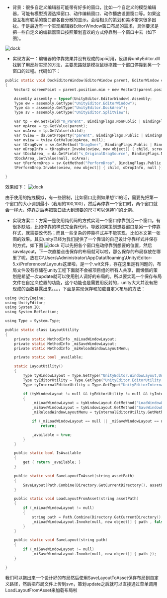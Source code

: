 * 背景：很多自定义编辑器可能带有好多的窗口，比如一个自定义的模型编辑器，可能有模型资源选择窗口、动作编辑窗口、动作播放设置窗口等。如果这些互相有联系的窗口都各自分散的显示。会给相关的策划和美术带来很多困扰。于是最近有一个实现编辑器EditorWindow窗口布局的需求，具体要求是把一些自定义的编辑器窗口按照策划喜欢的方式停靠到一个窗口中去（如下图）。

![dock](https://raw.githubusercontent.com/liuxq/blog/master/images/dockDemo.png)

* 实现方案一：编辑器的停靠效果并没有现成的api可用，反编译unityEditor.dll找到了用反射实现的方法，主要思路就是模拟鼠标拖拽一个窗口停靠到另一个窗口的过程。代码如下：

```c
public static void DockEditorWindow(EditorWindow parent, EditorWindow child)
{
    Vector2 screenPoint = parent.position.min + new Vector2(parent.position.width * .9f, 100f);

    Assembly assembly = typeof(UnityEditor.EditorWindow).Assembly;
    Type ew = assembly.GetType("UnityEditor.EditorWindow");
    Type da = assembly.GetType("UnityEditor.DockArea");
    Type sv = assembly.GetType("UnityEditor.SplitView");

    var tp = ew.GetField("m_Parent", BindingFlags.NonPublic | BindingFlags.Instance);
    var opArea = tp.GetValue(parent);
    var ocArea = tp.GetValue(child);
    var tview = da.GetProperty("parent", BindingFlags.Public | BindingFlags.Instance);
    var oview = tview.GetValue(opArea, null);
    var tDragOver = sv.GetMethod("DragOver", BindingFlags.Public | BindingFlags.Instance);
    var oDropInfo = tDragOver.Invoke(oview, new object[] { child, screenPoint });
    var tDockArea_ = da.GetField("s_OriginalDragSource", BindingFlags.NonPublic | BindingFlags.Static);
    tDockArea_.SetValue(null, ocArea);
    var tPerformDrop = sv.GetMethod("PerformDrop", BindingFlags.Public | BindingFlags.Instance);
    tPerformDrop.Invoke(oview, new object[] { child, oDropInfo, null });

}
```
效果如下：
![dock](https://raw.githubusercontent.com/liuxq/blog/master/images/editorWindowDock.png)

由于使用的拖拽模拟，有一些限制，比如窗口比例如果想1:1的话，需要先把第一个窗口的大小调到最小（我用的100,100），然后再停靠一个窗口时，两个窗口就会一样大，停靠之后再把窗口放大到想要的尺寸可以保持1:1的比例。

* 实现方案二：方案一是使用纯代码的方式实现一个窗口停靠到另一个窗口。有很多缺陷，比如停靠的样式完全靠代码，导致如果策划想要窗口是另一个停靠样式，就需要改代码；而且一些复杂的停靠样式并不能实现，比如本文第一张图的效果。其实unity已经为我们提供了一个靠谱的自己设计停靠样式并保存的方式，如下图
![dock](https://raw.githubusercontent.com/liuxq/blog/master/images/layouts.png)
可以先把各个窗口拖动停靠到想要的位置，然后savelayout，下一次直接点击保存的布局就可以啦，那么保存的布局存放在哪里了呢，放在C:\Users\Administrator\AppData\Roaming\Unity\Editor-5.x\Preferences\Layouts这里啦，是一个.wlt文件，存在这里是有问题的，布局文件没有存储在unity工程下面就不会被项目组的所有人共享，而懒惰的策划是希望一次update就可以使用别人调好的布局的。所以要实现一个保存布局文件在自定义位置的功能，这个功能也是需要用反射的，unity大大并没有把现成的函数暴露出来。。。，下面是实现保存和加载自定义布局的方法：

```c
using UnityEngine;
using UnityEditor;
using System.IO;
using System.Reflection;

using Type = System.Type;

public static class LayoutUtility
{
    private static MethodInfo _miLoadWindowLayout;
    private static MethodInfo _miSaveWindowLayout;
    private static MethodInfo _miReloadWindowLayoutMenu;

    private static bool _available;

    static LayoutUtility()
    {
        Type tyWindowLayout = Type.GetType("UnityEditor.WindowLayout,UnityEditor");
        Type tyEditorUtility = Type.GetType("UnityEditor.EditorUtility,UnityEditor");
        Type tyInternalEditorUtility = Type.GetType("UnityEditorInternal.InternalEditorUtility,UnityEditor");

        if (tyWindowLayout != null && tyEditorUtility != null && tyInternalEditorUtility != null)
        {
            _miLoadWindowLayout = tyWindowLayout.GetMethod("LoadWindowLayout", BindingFlags.NonPublic | BindingFlags.Public | BindingFlags.Static, null, new Type[] { typeof(string), typeof(bool) }, null);
            _miSaveWindowLayout = tyWindowLayout.GetMethod("SaveWindowLayout", BindingFlags.NonPublic | BindingFlags.Public | BindingFlags.Static, null, new Type[] { typeof(string) }, null);
            _miReloadWindowLayoutMenu = tyInternalEditorUtility.GetMethod("ReloadWindowLayoutMenu", BindingFlags.Public | BindingFlags.Static);

            if (_miLoadWindowLayout == null || _miSaveWindowLayout == null || _miReloadWindowLayoutMenu == null)
                return;

            _available = true;
        }
    }

    public static bool IsAvailable
    {
        get { return _available; }
    }

    public static void SaveLayoutToAsset(string assetPath)
    {
        SaveLayout(Path.Combine(Directory.GetCurrentDirectory(), assetPath));
    }

    public static void LoadLayoutFromAsset(string assetPath)
    {
        if (_miLoadWindowLayout != null)
        {
            string path = Path.Combine(Directory.GetCurrentDirectory(), assetPath);
            _miLoadWindowLayout.Invoke(null, new object[] { path , false });
        }
    }

    public static void SaveLayout(string path)
    {
        if (_miSaveWindowLayout != null)
            _miSaveWindowLayout.Invoke(null, new object[] { path });
    }

}
```

我们可以拖出来一个设计好的布局然后使用SaveLayoutToAsset保存布局到自定义路径，然后把布局文件上传到svn，策划update之后就可以直接通过菜单调用LoadLayoutFromAsset来加载布局啦